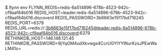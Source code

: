 $ flynn env
FLYNN_REDIS=redis-6a514896-678b-4523-942c-cf9aaf84b016
REDIS_HOST=leader.redis-6a514896-678b-4523-942c-cf9aaf84b016.discoverd
REDIS_PASSWORD=3b6663e15f17bd716245
REDIS_PORT=6379
REDIS_URL=redis://:3b6663e15f17bd716245@leader.redis-6a514896-678b-4523-942c-cf9aaf84b016.discoverd:6379
RETHINKDB_HOST=146.148.121.45
RETHINKDB_PASSWORD=9jYqGM4udXkvwgs4CcrUGYlYYlNurKzsJPEwWaLM41o=

